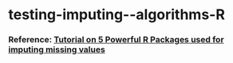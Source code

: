 # testing-imputing--algorithms-R

### Reference: <a href= "https://www.analyticsvidhya.com/blog/2016/03/tutorial-powerful-packages-imputing-missing-values/">Tutorial on 5 Powerful R Packages used for imputing missing values</a>
